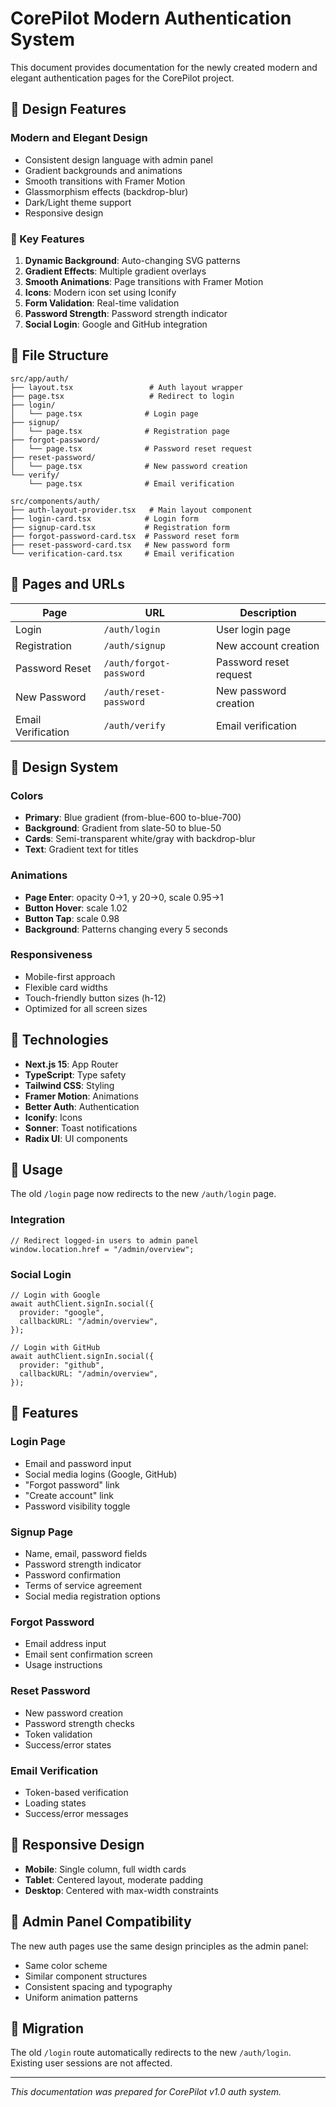 # CorePilot Modern Authentication System

This document provides documentation for the newly created modern and elegant authentication pages for the CorePilot project.

## 🎨 Design Features

### Modern and Elegant Design
- Consistent design language with admin panel
- Gradient backgrounds and animations
- Smooth transitions with Framer Motion
- Glassmorphism effects (backdrop-blur)
- Dark/Light theme support
- Responsive design

### 🎯 Key Features

1. **Dynamic Background**: Auto-changing SVG patterns
2. **Gradient Effects**: Multiple gradient overlays
3. **Smooth Animations**: Page transitions with Framer Motion
4. **Icons**: Modern icon set using Iconify
5. **Form Validation**: Real-time validation
6. **Password Strength**: Password strength indicator
7. **Social Login**: Google and GitHub integration

## 📁 File Structure

```
src/app/auth/
├── layout.tsx                 # Auth layout wrapper
├── page.tsx                   # Redirect to login
├── login/
│   └── page.tsx              # Login page
├── signup/
│   └── page.tsx              # Registration page
├── forgot-password/
│   └── page.tsx              # Password reset request
├── reset-password/
│   └── page.tsx              # New password creation
└── verify/
    └── page.tsx              # Email verification

src/components/auth/
├── auth-layout-provider.tsx   # Main layout component
├── login-card.tsx            # Login form
├── signup-card.tsx           # Registration form
├── forgot-password-card.tsx  # Password reset form
├── reset-password-card.tsx   # New password form
└── verification-card.tsx     # Email verification
```

## 🔗 Pages and URLs

| Page | URL | Description |
|------|-----|-------------|
| Login | `/auth/login` | User login page |
| Registration | `/auth/signup` | New account creation |
| Password Reset | `/auth/forgot-password` | Password reset request |
| New Password | `/auth/reset-password` | New password creation |
| Email Verification | `/auth/verify` | Email verification |

## 🎨 Design System

### Colors
- **Primary**: Blue gradient (from-blue-600 to-blue-700)
- **Background**: Gradient from slate-50 to blue-50
- **Cards**: Semi-transparent white/gray with backdrop-blur
- **Text**: Gradient text for titles

### Animations
- **Page Enter**: opacity 0→1, y 20→0, scale 0.95→1
- **Button Hover**: scale 1.02
- **Button Tap**: scale 0.98
- **Background**: Patterns changing every 5 seconds

### Responsiveness
- Mobile-first approach
- Flexible card widths
- Touch-friendly button sizes (h-12)
- Optimized for all screen sizes

## 🔧 Technologies

- **Next.js 15**: App Router
- **TypeScript**: Type safety
- **Tailwind CSS**: Styling
- **Framer Motion**: Animations
- **Better Auth**: Authentication
- **Iconify**: Icons
- **Sonner**: Toast notifications
- **Radix UI**: UI components

## 🚀 Usage

The old `/login` page now redirects to the new `/auth/login` page.

### Integration
```tsx
// Redirect logged-in users to admin panel
window.location.href = "/admin/overview";
```

### Social Login
```tsx
// Login with Google
await authClient.signIn.social({
  provider: "google",
  callbackURL: "/admin/overview",
});

// Login with GitHub  
await authClient.signIn.social({
  provider: "github",
  callbackURL: "/admin/overview",
});
```

## 🎯 Features

### Login Page
- Email and password input
- Social media logins (Google, GitHub)
- "Forgot password" link
- "Create account" link
- Password visibility toggle

### Signup Page
- Name, email, password fields
- Password strength indicator
- Password confirmation
- Terms of service agreement
- Social media registration options

### Forgot Password
- Email address input
- Email sent confirmation screen
- Usage instructions

### Reset Password
- New password creation
- Password strength checks
- Token validation
- Success/error states

### Email Verification
- Token-based verification
- Loading states
- Success/error messages

## 📱 Responsive Design

- **Mobile**: Single column, full width cards
- **Tablet**: Centered layout, moderate padding
- **Desktop**: Centered with max-width constraints

## 🎨 Admin Panel Compatibility

The new auth pages use the same design principles as the admin panel:
- Same color scheme
- Similar component structures
- Consistent spacing and typography
- Uniform animation patterns

## 🔄 Migration

The old `/login` route automatically redirects to the new `/auth/login`.
Existing user sessions are not affected.

---

*This documentation was prepared for CorePilot v1.0 auth system.*
